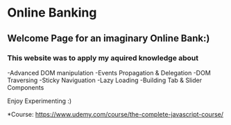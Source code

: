 # Online Banking

## Welcome Page for an imaginary Online Bank:)

### This website was to apply my aquired knowledge about

-Advanced DOM manipulation
-Events Propagation & Delegation
-DOM Traversing
-Sticky Naviguation
-Lazy Loading
-Building Tab & Slider Components

Enjoy Experimenting :)

\*Course: https://www.udemy.com/course/the-complete-javascript-course/
